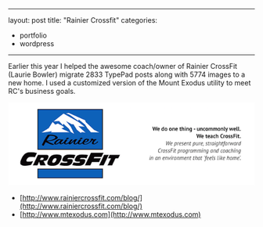 
---
layout: post
title: "Rainier Crossfit"
categories:
- portfolio
- wordpress
---

Earlier this year I helped the awesome coach/owner of Rainier CrossFit (Laurie Bowler) migrate 2833 TypePad posts along with 5774 images to a new home.  I used a customized version of the Mount Exodus utility to meet RC's business goals.  

![Rainier CrossFit](/images/posts/rainier-crossfit.png)

* [http://www.rainiercrossfit.com/blog/](http://www.rainiercrossfit.com/blog/)
* [http://www.mtexodus.com](http://www.mtexodus.com)